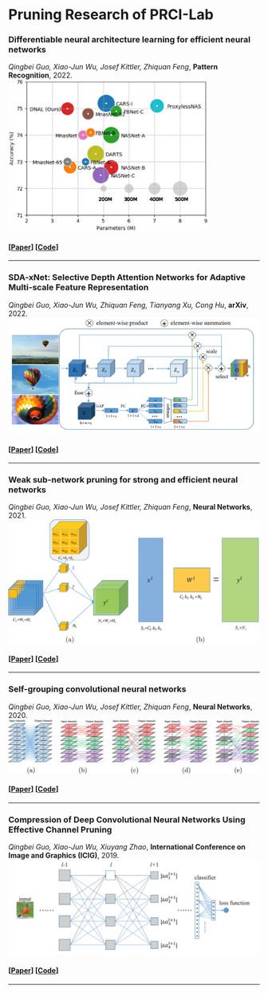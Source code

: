 # Pruning Research of PRCI-Lab

### Differentiable neural architecture learning for efficient neural networks
*Qingbei Guo, Xiao-Jun Wu, Josef Kittler, Zhiquan Feng*, **Pattern Recognition**, 2022. </br>
<img src="figs/DNAL.png" width="400">
#### [[Paper](https://www.sciencedirect.com/science/article/pii/S0031320321006245)]   [[Code](https://github.com/QingbeiGuo/DNAL)]
---

### SDA-xNet: Selective Depth Attention Networks for Adaptive Multi-scale Feature Representation
*Qingbei Guo, Xiao-Jun Wu, Zhiquan Feng, Tianyang Xu, Cong Hu*, **arXiv**, 2022. </br>
<img src="figs/SDAxNet.png" width="600">
#### [[Paper](https://arxiv.org/abs/2209.10327)]   [[Code](https://github.com/QingbeiGuo/SDA-xNet)]
---

### Weak sub-network pruning for strong and efficient neural networks
*Qingbei Guo, Xiao-Jun Wu, Josef Kittler, Zhiquan Feng*, **Neural Networks**, 2021. </br>
<img src="figs/sub-network_pruning.png" width="600">
#### [[Paper](https://www.sciencedirect.com/science/article/pii/S0893608021003658)]   [[Code](https://github.com/QingbeiGuo/WSP)]
---

### Self-grouping convolutional neural networks
*Qingbei Guo, Xiao-Jun Wu, Josef Kittler, Zhiquan Feng*, **Neural Networks**, 2020. </br>
<img src="figs/SGCNN.png" width="600">
#### [[Paper](https://www.sciencedirect.com/science/article/pii/S0893608020303385)]   [[Code](https://github.com/QingbeiGuo/SG-CNN)]
---

### Compression of Deep Convolutional Neural Networks Using Effective Channel Pruning
*Qingbei Guo, Xiao-Jun Wu,  Xiuyang Zhao*, **International Conference on Image and Graphics (ICIG)**, 2019. </br>
<img src="figs/BasedTaylorPruning.png" width="600">
#### [[Paper](https://link.springer.com/chapter/10.1007/978-3-030-34120-6_62)]   [[Code](https://github.com/QingbeiGuo/Based-Taylor-Pruning)]
---
